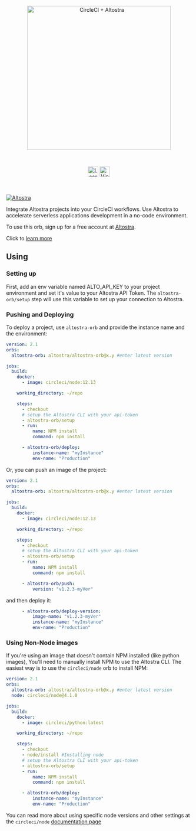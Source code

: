 <p align="center">
  <img src="http://media.altostra.com/altostra-circleci-orb.png" alt="CircleCI + Altostra" width="390">
</p>
<br/>

<p align="center">
  <a href="https://altostra.com/blog/circle-ci-cd-altostra"><img alt="Learn More" src="https://media.altostra.com/buttons/learn-more.png" height="28" /></a>
  <a href="https://docs.altostra.com/"><img alt="View Docs" src="https://media.altostra.com/buttons/view-docs.png" height="28" /></a>
</p>
<br/>


[![Altostra](https://circleci.com/gh/altostra/altostra-orb.svg?style=svg)](https://app.circleci.com/pipelines/github/altostra/altostra-orb)

Integrate Altostra projects into your CircleCI workflows.
Use Altostra to accelerate serverless applications development in a no-code environment.

To use this orb, sign up for a free account at [Altostra](https://altostra.com/). 

Click to [learn more](https://docs.altostra.com/integrations/ci-cd/circleci-integration.html)


## Using

### Setting up

First, add an env variable named ALTO_API_KEY to your project environment and set it's value to your Altostra API Token.
The `altostra-orb/setup` step will use this variable to set up your connection to Altostra.

### Pushing and Deploying 
To deploy a project, use `altostra-orb` and provide the instance name and the environment:

```yaml
version: 2.1
orbs:
  altostra-orb: altostra/altostra-orb@x.y #enter latest version

jobs:
  build:
    docker:
      - image: circleci/node:12.13

    working_directory: ~/repo

    steps:
      - checkout
      # setup the Altostra CLI with your api-token
      - altostra-orb/setup
      - run:
          name: NPM install
          command: npm install

      - altostra-orb/deploy:
          instance-name: "myInstance"
          env-name: "Production"
```

Or, you can push an image of the project:

```yaml
version: 2.1
orbs:
  altostra-orb: altostra/altostra-orb@x.y #enter latest version

jobs:
  build:
    docker:
      - image: circleci/node:12.13

    working_directory: ~/repo

    steps:
      - checkout
      # setup the Altostra CLI with your api-token
      - altostra-orb/setup
      - run:
          name: NPM install
          command: npm install

      - altostra-orb/push:
          version: "v1.2.3-myVer"
```

and then deploy it: 

```yaml
      - altostra-orb/deploy-version:
          image-name: "v1.2.3-myVer"
          instance-name: "myInstance"
          env-name: "Production"
```

### Using Non-Node images
If you're using an image that doesn't contain NPM installed (like python images), 
You'll need to manually install NPM to use the Altostra CLI. The easiest way is to use the `circleci/node` orb to install NPM:

```yaml
version: 2.1
orbs:
  altostra-orb: altostra/altostra-orb@x.y #enter latest version
  node: circleci/node@4.1.0

jobs:
  build:
    docker:
      - image: circleci/python:latest

    working_directory: ~/repo

    steps:
      - checkout
      - node/install #Installing node
      # setup the Altostra CLI with your api-token
      - altostra-orb/setup
      - run:
          name: NPM install
          command: npm install

      - altostra-orb/deploy:
          instance-name: "myInstance"
          env-name: "Production"
```

You can read more about using specific node versions and other settings at the `circleci/node` [documentation page](https://circleci.com/developer/orbs/orb/circleci/node)